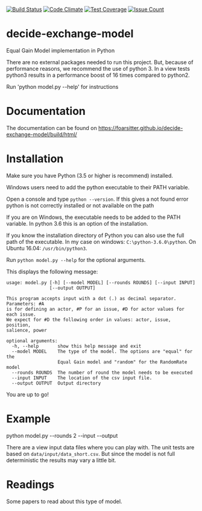 [![Build Status](https://travis-ci.org/foarsitter/decide-exchange-model.svg?branch=master)](https://travis-ci.org/foarsitter/decide-exchange-model)
[![Code Climate](https://codeclimate.com/github/foarsitter/decide-exchange-model/badges/gpa.svg)](https://codeclimate.com/github/foarsitter/decide-exchange-model)
[![Test Coverage](https://codeclimate.com/github/foarsitter/decide-exchange-model/badges/coverage.svg)](https://codeclimate.com/github/foarsitter/decide-exchange-model/coverage)
[![Issue Count](https://codeclimate.com/github/foarsitter/decide-exchange-model/badges/issue_count.svg)](https://codeclimate.com/github/foarsitter/decide-exchange-model)

# decide-exchange-model
Equal Gain Model implementation in Python

There are no external packages needed to run this project. But, because of performance reasons, we recommend the use of python 3. In a view tests python3 results in a performance boost of 16 times compared to python2.

Run 'python model.py --help' for instructions
  
# Documentation 
The documentation can be found on https://foarsitter.github.io/decide-exchange-model/build/html/

# Installation
Make sure you have Python (3.5 or higher is recommend) installed.

Windows users need to add the python executable to their PATH variable. 

Open a console and type `python --version`. If this gives a not found error python is not correctly installed or not available on the path

If you are on Windows, the executable needs to be added to the PATH variable. In python 3.6 this is an option of the installation.

If you know the installation directory of Python you can also use the full path of the executable. In my case on windows: `C:\python-3.6.0\python`. On Ubuntu 16.04: `/usr/bin/python3`.

Run `python model.py --help` for the optional arguments.

This displays the following message:
```shell
usage: model.py [-h] [--model MODEL] [--rounds ROUNDS] [--input INPUT]
                [--output OUTPUT]

This program accepts input with a dot (.) as decimal separator. Parameters: #A
is for defining an actor, #P for an issue, #D for actor values for each issue.
We expect for #D the following order in values: actor, issue, position,
salience, power

optional arguments:
  -h, --help       show this help message and exit
  --model MODEL    The type of the model. The options are "equal" for the
                   Equal Gain model and "random" for the RandomRate model
  --rounds ROUNDS  The number of round the model needs to be executed
  --input INPUT    The location of the csv input file.
  --output OUTPUT  Output directory
```
You are up to go! 

# Example 
python model.py --rounds 2 --input --output

There are a view input data files where you can play with. The unit tests are based on `data/input/data_short.csv`. But since the model is not full deterministic the results may vary a little bit.

# Readings
Some papers to read about this type of model.

